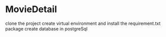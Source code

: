 # MovieDetail
clone the project 
create virtual environment and install the requirement.txt package 
create database in postgreSql
